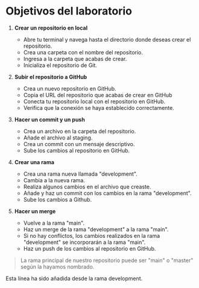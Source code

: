 # Objetivos del laboratorio

1. **Crear un repositorio en local**

   - Abre tu terminal y navega hasta el directorio donde deseas crear el repositorio.
   - Crea una carpeta con el nombre del repositorio.
   - Ingresa a la carpeta que acabas de crear.
   - Inicializa el repositorio de Git.

2. **Subir el repositorio a GitHub**

   - Crea un nuevo repositorio en GitHub.
   - Copia el URL del repositorio que acabas de crear en GitHub
   - Conecta tu repositorio local con el repositorio en GitHub.
   - Verifica que la conexión se haya establecido correctamente.

3. **Hacer un commit y un push**

   - Crea un archivo en la carpeta del repositorio.
   - Añade el archivo al staging.
   - Crea un commit con un mensaje descriptivo.
   - Sube los cambios al repositorio en GitHub.

4. **Crear una rama**

   - Crea una rama nueva llamada "development".
   - Cambia a la nueva rama.
   - Realiza algunos cambios en el archivo que creaste.
   - Añade y haz un commit con los cambios en la rama "development".
   - Sube los cambios a Github.

5. **Hacer un merge**

   - Vuelve a la rama "main".
   - Haz un merge de la rama "development" a la rama "main".
   - Si no hay conflictos, los cambios realizados en la rama "development" se incorporarán a la rama "main".
   - Haz un push de los cambios al repositorio en GitHub.

> La rama principal de nuestro repositorio puede ser "main" o "master" según la hayamos nombrado.

Esta línea ha sido añadida desde la rama development.

